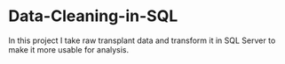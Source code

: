# Data-Cleaning-in-SQL

In this project I take raw transplant data and transform it in SQL Server to make it more usable for analysis.
